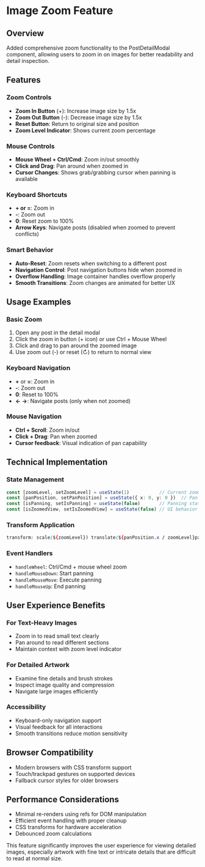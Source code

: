# Image Zoom Feature

## Overview
Added comprehensive zoom functionality to the PostDetailModal component, allowing users to zoom in on images for better readability and detail inspection.

## Features

### Zoom Controls
- **Zoom In Button** (+): Increase image size by 1.5x
- **Zoom Out Button** (-): Decrease image size by 1.5x  
- **Reset Button**: Return to original size and position
- **Zoom Level Indicator**: Shows current zoom percentage

### Mouse Controls
- **Mouse Wheel + Ctrl/Cmd**: Zoom in/out smoothly
- **Click and Drag**: Pan around when zoomed in
- **Cursor Changes**: Shows grab/grabbing cursor when panning is available

### Keyboard Shortcuts
- **+ or =**: Zoom in
- **-**: Zoom out
- **0**: Reset zoom to 100%
- **Arrow Keys**: Navigate posts (disabled when zoomed to prevent conflicts)

### Smart Behavior
- **Auto-Reset**: Zoom resets when switching to a different post
- **Navigation Control**: Post navigation buttons hide when zoomed in
- **Overflow Handling**: Image container handles overflow properly
- **Smooth Transitions**: Zoom changes are animated for better UX

## Usage Examples

### Basic Zoom
1. Open any post in the detail modal
2. Click the zoom in button (+ icon) or use Ctrl + Mouse Wheel
3. Click and drag to pan around the zoomed image
4. Use zoom out (-) or reset (↻) to return to normal view

### Keyboard Navigation
- **+** or **=**: Zoom in
- **-**: Zoom out  
- **0**: Reset to 100%
- **←** **→**: Navigate posts (only when not zoomed)

### Mouse Navigation
- **Ctrl + Scroll**: Zoom in/out
- **Click + Drag**: Pan when zoomed
- **Cursor feedback**: Visual indication of pan capability

## Technical Implementation

### State Management
```typescript
const [zoomLevel, setZoomLevel] = useState(1)           // Current zoom level
const [panPosition, setPanPosition] = useState({ x: 0, y: 0 })  // Pan offset
const [isPanning, setIsPanning] = useState(false)       // Panning state
const [isZoomedView, setIsZoomedView] = useState(false) // UI behavior toggle
```

### Transform Application
```css
transform: scale(${zoomLevel}) translate(${panPosition.x / zoomLevel}px, ${panPosition.y / zoomLevel}px)
```

### Event Handlers
- `handleWheel`: Ctrl/Cmd + mouse wheel zoom
- `handleMouseDown`: Start panning
- `handleMouseMove`: Execute panning
- `handleMouseUp`: End panning

## User Experience Benefits

### For Text-Heavy Images
- Zoom in to read small text clearly
- Pan around to read different sections
- Maintain context with zoom level indicator

### For Detailed Artwork
- Examine fine details and brush strokes
- Inspect image quality and compression
- Navigate large images efficiently

### Accessibility
- Keyboard-only navigation support
- Visual feedback for all interactions
- Smooth transitions reduce motion sensitivity

## Browser Compatibility
- Modern browsers with CSS transform support
- Touch/trackpad gestures on supported devices
- Fallback cursor styles for older browsers

## Performance Considerations
- Minimal re-renders using refs for DOM manipulation
- Efficient event handling with proper cleanup
- CSS transforms for hardware acceleration
- Debounced zoom calculations

This feature significantly improves the user experience for viewing detailed images, especially artwork with fine text or intricate details that are difficult to read at normal size.